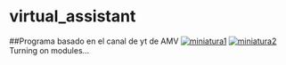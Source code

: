 # virtual_assistant
##Programa basado en el canal de yt de AMV 
[![miniatura1][miniatura1]](https://youtu.be/8WKjX0dbh4E)
[![miniatura2][miniatura2]](https://youtu.be/Cr9O31eqXuA)
Turning on modules...

[miniatura1]: https://raw.githubusercontent.com/avmmodules/virtual_assistant/main/src/img/miniatura_v1.png
[miniatura2]: https://raw.githubusercontent.com/avmmodules/virtual_assistant/main/src/img/miniatura_v2.png
